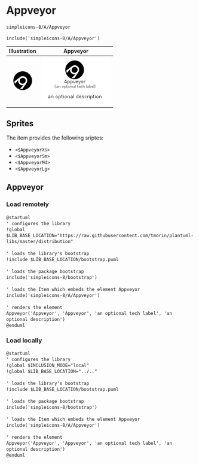 # Appveyor


```text
simpleicons-8/A/Appveyor
```

```text
include('simpleicons-8/A/Appveyor')
```



| Illustration | Appveyor |
| :---: | :---: |
| ![illustration for Illustration](../../simpleicons-8/A/Appveyor.png) | ![illustration for Appveyor](../../simpleicons-8/A/Appveyor.Local.png) |



## Sprites
The item provides the following sriptes:

- `<$AppveyorXs>`
- `<$AppveyorSm>`
- `<$AppveyorMd>`
- `<$AppveyorLg>`





## Appveyor

### Load remotely
```plantuml
@startuml
' configures the library
!global $LIB_BASE_LOCATION="https://raw.githubusercontent.com/tmorin/plantuml-libs/master/distribution"

' loads the library's bootstrap
!include $LIB_BASE_LOCATION/bootstrap.puml

' loads the package bootstrap
include('simpleicons-8/bootstrap')

' loads the Item which embeds the element Appveyor
include('simpleicons-8/A/Appveyor')

' renders the element
Appveyor('Appveyor', 'Appveyor', 'an optional tech label', 'an optional description')
@enduml
```

### Load locally
```plantuml
@startuml
' configures the library
!global $INCLUSION_MODE="local"
!global $LIB_BASE_LOCATION="../.."

' loads the library's bootstrap
!include $LIB_BASE_LOCATION/bootstrap.puml

' loads the package bootstrap
include('simpleicons-8/bootstrap')

' loads the Item which embeds the element Appveyor
include('simpleicons-8/A/Appveyor')

' renders the element
Appveyor('Appveyor', 'Appveyor', 'an optional tech label', 'an optional description')
@enduml
```

